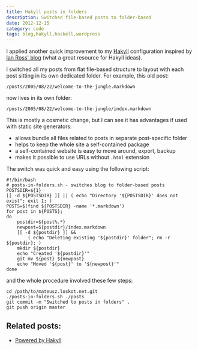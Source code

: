 ```yaml
---
title: Hakyll posts in folders
description: Switched file-based posts to folder-based
date: 2012-12-15
category: code
tags: blog,hakyll,haskell,wordpress
---
```


I applied another quick improvement to my [Hakyll](http://jaspervdj.be/hakyll/)
configuration inspired by [Ian Ross' blog](https://github.com/ian-ross/blog/) 
(what a great resource for Hakyll ideas).

I switched all my posts from flat file-based structure to layout with each
post sitting in its own dedicated folder. For example, this old post:

```
/posts/2005/08/22/welcome-to-the-jungle.markdown
```

now lives in its own folder:

```
/posts/2005/08/22/welcome-to-the-jungle/index.markdown
```

This is mostly a cosmetic change, but I can see it has advantages if used
with static site generators:
* allows bundle all files related to posts in separate post-specific folder
* helps to keep the whole site a self-contained package
* a self-contained website is easy to move around, export, backup
* makes it possible to use URLs without ```.html``` extension

The switch was quick and easy using the following script:

```
#!/bin/bash
# posts-in-folders.sh - switches blog to folder-based posts
POSTSDIR=${1}
[[ -d ${POSTSDIR} ]] || ( echo "Directory '${POSTSDIR}' does not exist"; exit 1; )
POSTS=$(find ${POSTSDIR} -name '*.markdown')
for post in ${POSTS};
do
    postdir=${post%.*}
    newpost=${postdir}/index.markdown
    [[ -d ${postdir} ]] && 
        ( echo "Deleting existing '${postdir}' folder"; rm -r ${postdir}; )
    mkdir ${postdir}
    echo "Created '${postdir}'"
    git mv ${post} ${newpost}
    echo "Moved '${post}' to '${newpost}'"
done
```

and the whole procedure involved these few steps:

```
cd /path/to/mateusz.loskot.net.git
./posts-in-folders.sh ./posts
git commit -m "Switched to posts in folders" .
git push origin master
```

## Related posts:

* [Powered by Hakyll](/posts/2012/12/03/powered-by-hakyll/)
